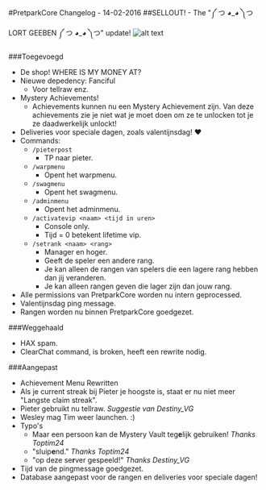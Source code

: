 #PretparkCore Changelog - 14-02-2016 
##SELLOUT! - The "༼ つ ◕\_◕ ༽つ LORT GEEBEN ༼ つ ◕\_◕ ༽つ" update!
![alt text](https://media.giphy.com/media/KWSh4HNArxx2o/giphy.gif "ALL HAIL GABEN!")

###Toegevoegd
- De shop! WHERE IS MY MONEY AT?
- Nieuwe depedency: Fanciful
  - Voor tellraw enz.
- Mystery Achievements!
  - Achievements kunnen nu een Mystery Achievement zijn. Van deze achievements zie je niet wat je moet doen om ze te unlocken tot je ze daadwerkelijk unlockt!
- Deliveries voor speciale dagen, zoals valentijnsdag! :heart:
- Commands:
  - `/pieterpost`
    - TP naar pieter.
  - `/warpmenu`
    - Opent het warpmenu.
  - `/swagmenu`
    - Opent het swagmenu.
  - `/adminmenu`
    - Opent het adminmenu.
  - `/activatevip <naam> <tijd in uren>`
    - Console only.
    - Tijd = 0 betekent lifetime vip.
  - `/setrank <naam> <rang>`
    - Manager en hoger.
    - Geeft de speler een andere rang.
    - Je kan alleen de rangen van spelers die een lagere rang hebben dan jij veranderen.
    - Je kan alleen rangen geven die lager zijn dan jouw rang.
- Alle permissions van PretparkCore worden nu intern geprocessed.
- Valentijnsdag ping message.
- Rangen worden nu binnen PretparkCore goedgezet.

###Weggehaald
- HAX spam.
- ClearChat command, is broken, heeft een rewrite nodig.

###Aangepast
- Achievement Menu Rewritten
- Als je current streak bij Pieter je hoogste is, staat er nu niet meer "Langste claim streak".
- Pieter gebruikt nu tellraw. *Suggestie van Destiny_VG*
- Wesley mag Tim weer launchen. :)
- Typo's
  - Maar een persoon kan de Mystery Vault teg**e**lijk gebruiken! *Thanks Toptim24*
  - "sluip**e**nd." *Thanks Toptim24*
  - "op deze se**r**ver gespeeld!" *Thanks Destiny_VG*
- Tijd van de pingmessage goedgezet.
- Database aangepast voor de rangen en deliveries voor speciale dagen!
